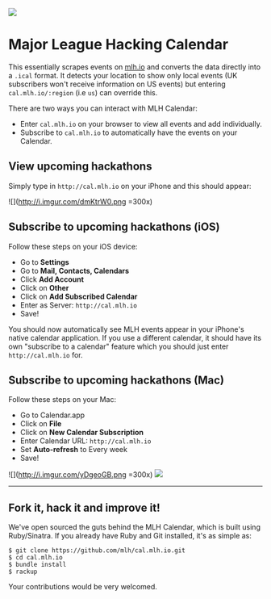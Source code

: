 ![](http://i.imgur.com/FzS2zfM.png)

# Major League Hacking Calendar

This essentially scrapes events on [mlh.io](http://mlh.io) and converts the data directly into a `.ical` format. It detects your location to show only local events (UK subscribers won't receive information on US events) but entering `cal.mlh.io/:region` (i.e `us`) can override this.

There are two ways you can interact with MLH Calendar:
- Enter `cal.mlh.io` on your browser to view all events and add individually.
- Subscribe to `cal.mlh.io` to automatically have the events on your Calendar.

## View upcoming hackathons
Simply type in `http://cal.mlh.io` on your iPhone and this should appear:

![](http://i.imgur.com/dmKtrW0.png =300x)


## Subscribe to upcoming hackathons (iOS)

Follow these steps on your iOS device:

- Go to **Settings**
- Go to **Mail, Contacts, Calendars**
- Click **Add Account**
- Click on **Other**
- Click on **Add Subscribed Calendar**
- Enter as Server: `http://cal.mlh.io`
- Save!

You should now automatically see MLH events appear in your iPhone's native calendar application. If you use a different calendar, it should have its own "subscribe to a calendar" feature which you should just enter `http://cal.mlh.io` for.


## Subscribe to upcoming hackathons (Mac)

Follow these steps on your Mac:

- Go to Calendar.app
- Click on **File**
- Click on **New Calendar Subscription**
- Enter Calendar URL: `http://cal.mlh.io`
- Set **Auto-refresh** to Every week
- Save!

![](http://i.imgur.com/yDgeoGB.png =300x)
![](http://i.imgur.com/j4x4rKv.png)

-----

## Fork it, hack it and improve it!
We've open sourced the guts behind the MLH Calendar, which is built using Ruby/Sinatra. If you already have Ruby and Git installed, it's as simple as:

```
$ git clone https://github.com/mlh/cal.mlh.io.git
$ cd cal.mlh.io
$ bundle install
$ rackup
```

Your contributions would be very welcomed.
